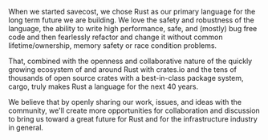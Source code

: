 When we started savecost, we chose Rust as our primary language for the long term future we are building. We love the safety and robustness of the language, the ability to write high performance, safe, and (mostly) bug free code and then fearlessly refactor and change it without common lifetime/ownership, memory safety or race condition problems.

That, combined with the openness and collaborative nature of the quickly growing ecosystem of and around Rust with crates.io and the tens of thousands of open source crates with a best-in-class package system, cargo, truly makes Rust a language for the next 40 years.

We believe that by openly sharing our work, issues, and ideas with the community, we'll create more opportunities for collaboration and discussion to bring us toward a great future for Rust and for the infrastructure industry in general.
